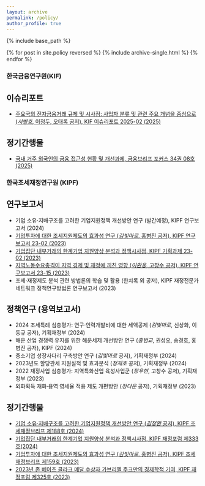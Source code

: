 ```yaml
---
layout: archive
permalink: /policy/
author_profile: true
---
```


{% include base_path %}

{% for post in site.policy reversed %}
  {% include archive-single.html %}
{% endfor %}

### 한국금융연구원(KIF)

## 이슈리포트

* [주요국의 전자금융거래 규제 및 시사점: 사업자 분류 및 관련 주요 개념을 중심으로 (*서병호*, 이정두, 오태록 공저), KIF 이슈리포트 2025-02 (2025)](https://vwserver.kif.re.kr/flexer/viewer.jsp?dir=km&mid=10&cno=347613&fk=2025004222DA&ft=0&ftype=pdf)

## 정기간행물 

* [국내 거주 외국인의 금융 접근성 현황 및 개선과제, 금융브리프 포커스 34권 08호 (2025)](https://vwserver.kif.re.kr/flexer/viewer.jsp?dir=km&mid=20&cno=347971&fk=2025004727GS&ft=0&ftype=pdf)


### 한국조세재정연구원 (KIPF)

## 연구보고서
        
* 기업 소유$\cdot$지배구조를 고려한 기업지원정책 개선방안 연구 (발간예정), KIPF 연구보고서 (2024)
* [기업투자에 대한 조세지원제도의 효과성 연구 (*김빛마로*, 홍병진 공저), KIPF 연구보고서 23-02 (2023)](https://www.kipf.re.kr/viewer/default/doc.html?fn=FILE_000000029614Dj0_0&rs=/viewer/result/kiPublish/202312///)
* [기업집단 내부거래의 한계기업 지원양상 분석과 정책시사점, KIPF 기획과제 23-02 (2023)](https://www.kipf.re.kr/viewer/default/doc.html?fn=FILE_000000029478Zt5_1&rs=/viewer/result/kiPublish/202312///)
* [지역노동수요충격이 지역 경제 및 재정에 끼친 영향 (*이환웅*, 고창수 공저), KIPF 연구보고서 23-15 (2023)](https://www.kipf.re.kr/viewer/default/doc.html?fn=FILE_000000029637Nq3_0&rs=/viewer/result/kiPublish/202312///)
* 조세$\cdot$재정제도 분석 관련 방법론의 학습 및 활용 (한치록 외 공저), KIPF 재정전문가 네트워크 정책연구방법론 연구보고서 (2023)

## 정책연구 (용역보고서)

* 2024 조세특례 심층평가: 연구·인력개발비에 대한 세액공제 (*김빛마로*, 신상화, 이동규 공저), 기획재정부 (2024)
* 해운 산업 경쟁력 유지를 위한 해운세제 개선방안 연구 (*홍범교*, 권성오, 송경호, 홍병진 공저), KIPF (2024)
* 중소기업 성장사다리 구축방안 연구 (*김빛마로* 공저), 기획재정부 (2024)
* 2023년도 할당관세 지원실적 및 효과분석 (*정재호* 공저), 기획재정부 (2024)
* 2022 재정사업 심층평가: 지역특화산업 육성사업군 (*장우현*, 고창수 공저), 기획재정부 (2023)
* 외화획득 재화·용역 영세율 적용 제도 개편방안 (*정다운* 공저), 기획재정부 (2023)

## 정기간행물 

* [기업 소유·지배구조를 고려한 기업지원정책 개선방안 연구 (*김정환* 공저), KIPF 조세재정브리프 제188호 (2024)](https://www.kipf.re.kr/viewer/default/doc.html?fn=FILE_000000032105Po2_0&rs=/viewer/result/kiPublish/202412///)
* [기업집단 내부거래의 한계기업 지원양상 분석과 정책시사점, KIPF 재정포럼 제333호(2024)](https://www.kipf.re.kr/viewer/default/doc.html?fn=FILE_000000029433Kv4_0&rs=/viewer/result/kiPublish/202403///)
* [기업투자에 대한 조세지원제도의 효과성 연구 (*김빛마로*, 홍병진 공저), KIPF 조세재정브리프 제159호 (2023)](https://www.kipf.re.kr/viewer/default/doc.html?fn=FILE_000000028950Wg5_1&rs=/viewer/result/kiPublish/202312///)
* [2023년 존 베이츠 클라크 메달 수상자 가브리엘 주크만의 경제학적 기여, KIPF 재정포럼 제325호 (2023)](https://www.kipf.re.kr/viewer/default/doc.html?fn=FILE_000000026978Wt2_0&rs=/viewer/result/kiPublish/202307///)
